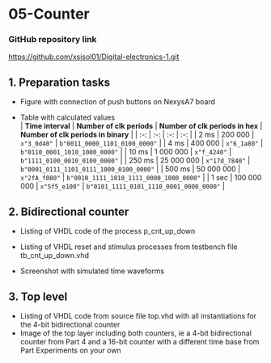 # 05-Counter

### GitHub repository link
https://github.com/xsisol01/Digital-electronics-1.git

## 1. Preparation tasks
* Figure with connection of push buttons on NexysA7 board


* Table with calculated values   
   | **Time interval** | **Number of clk periods** | **Number of clk periods in hex** | **Number of clk periods in binary** |
   | :-: | :-: | :-: | :-: |
   | 2&nbsp;ms | 200 000 | `x"3_0d40"` | `b"0011_0000_1101_0100_0000"` |
   | 4&nbsp;ms | 400 000 | `x"6_1a80"` | `b"0110_0001_1010_1000_0000"` |
   | 10&nbsp;ms | 1 000 000 | `x"f_4240"` | `b"1111_0100_0010_0100_0000"` |
   | 250&nbsp;ms | 25 000 000 | `x"17d_7840"` | `b"0001_0111_1101_0111_1000_0100_0000"` |
   | 500&nbsp;ms | 50 000 000 | `x"2fA_f080"` | `b"0010_1111_1010_1111_0000_1000_0000"` |
   | 1&nbsp;sec | 100 000 000 | `x"5f5_e100"` | `b"0101_1111_0101_1110_0001_0000_0000"` |

## 2. Bidirectional counter
* Listing of VHDL code of the process p_cnt_up_down 
* Listing of VHDL reset and stimulus processes from testbench file tb_cnt_up_down.vhd


* Screenshot with simulated time waveforms  

## 3. Top level

* Listing of VHDL code from source file top.vhd with all instantiations for the 4-bit   bidirectional counter
* Image of the top layer including both counters, ie a 4-bit bidirectional counter from Part 4 and a 16-bit counter with a different time base from Part Experiments on your own
